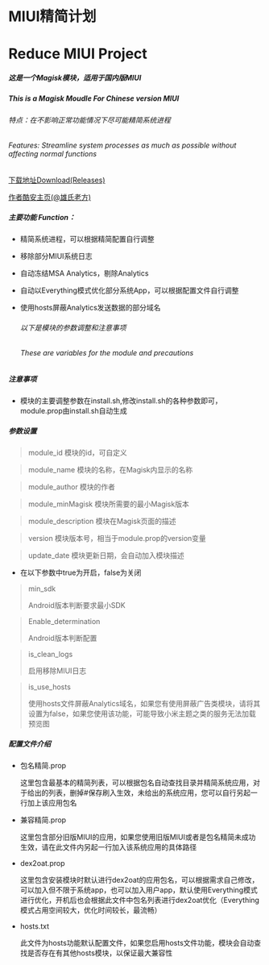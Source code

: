 # MIUI精简计划
# Reduce MIUI Project

##### 这是一个Magisk模块，适用于国内版MIUI  
##### This is a Magisk Moudle For Chinese version MIUI

######  特点：在不影响正常功能情况下尽可能精简系统进程
###### Features: Streamline system processes as much as possible without affecting normal functions

[下载地址Download(Releases)](https://github.com/l2642235863/ReduceMIUI/releases)

[作者酷安主页(@雄氏老方)](http://www.coolapk.com/u/665894)

##### 主要功能 Function：

- 精简系统进程，可以根据精简配置自行调整

- 移除部分MIUI系统日志

- 自动冻结MSA Analytics，剔除Analytics

- 自动以Everything模式优化部分系统App，可以根据配置文件自行调整

- 使用hosts屏蔽Analytics发送数据的部分域名

  ###### 以下是模块的参数调整和注意事项
  ###### These are variables for the module and precautions

##### 注意事项
  
* 模块的主要调整参数在install.sh,修改install.sh的各种参数即可，module.prop由install.sh自动生成



##### 参数设置

> module_id
> 模块的id，可自定义

> module_name
> 模块的名称，在Magisk内显示的名称

> module_author
> 模块的作者

> module_minMagisk
> 模块所需要的最小Magisk版本

> module_description
> 模块在Magisk页面的描述

> version
> 模块版本号，相当于module.prop的version变量

> update_date
> 模块更新日期，会自动加入模块描述



 * 在以下参数中true为开启，false为关闭

> min_sdk
>
> Android版本判断要求最小SDK

> Enable_determination
>
> Android版本判断配置

> is_clean_logs
>
> 启用移除MIUI日志

> is_use_hosts
>
> 使用hosts文件屏蔽Analytics域名，如果您有使用屏蔽广告类模块，请将其设置为false，如果您使用该功能，可能导致小米主题之类的服务无法加载预览图


##### 配置文件介绍
- 包名精简.prop

  这里包含最基本的精简列表，可以根据包名自动查找目录并精简系统应用，对于给出的列表，删掉#保存刷入生效，未给出的系统应用，您可以自行另起一行加上该应用包名


- 兼容精简.prop

  这里包含部分旧版MIUI的应用，如果您使用旧版MIUI或者是包名精简未成功生效，请在此文件内另起一行加入该系统应用的具体路径


- dex2oat.prop
  
  这里包含安装模块时默认进行dex2oat的应用包名，可以根据需求自己修改，可以加入但不限于系统app，也可以加入用户app，默认使用Everything模式进行优化，开机后也会根据此文件中包名列表进行dex2oat优化（Everything模式占用空间较大，优化时间较长，最流畅）


- hosts.txt
  
  此文件为hosts功能默认配置文件，如果您启用hosts文件功能，模块会自动查找是否存在有其他hosts模块，以保证最大兼容性

